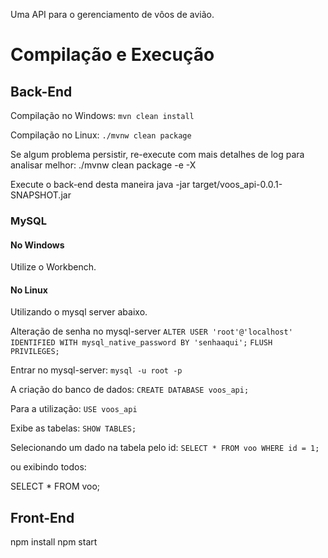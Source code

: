 Uma API para o gerenciamento de vôos de avião.

# Compilação e Execução
## Back-End

Compilação no Windows:
`mvn clean install`

Compilação no Linux:
`./mvnw clean package`

Se algum problema persistir, re-execute com mais detalhes de log para analisar melhor:
./mvnw clean package -e -X


Execute o back-end desta maneira
java -jar target/voos_api-0.0.1-SNAPSHOT.jar

### MySQL

#### No Windows
Utilize o Workbench.

#### No Linux
Utilizando o mysql server abaixo.

Alteração de senha no mysql-server
`ALTER USER 'root'@'localhost' IDENTIFIED WITH mysql_native_password BY 'senhaaqui';`
`FLUSH PRIVILEGES;`

Entrar no mysql-server:
`mysql -u root -p`

A criação do banco de dados:
`CREATE DATABASE voos_api;`

Para a utilização:
`USE voos_api`

Exibe as tabelas:
`SHOW TABLES;`

Selecionando um dado na tabela pelo id:
`SELECT * FROM voo WHERE id = 1; `

ou exibindo todos:

SELECT * FROM voo;

## Front-End
npm install
npm start